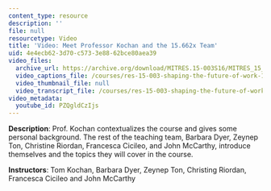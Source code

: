 ```yaml
---
content_type: resource
description: ''
file: null
resourcetype: Video
title: 'Video: Meet Professor Kochan and the 15.662x Team'
uid: 4e4ecb62-3d70-c573-3e88-62bce80aea39
video_files:
  archive_url: https://archive.org/download/MITRES.15-003S16/MITRES_15_003S16_1-1-2_360p.mp4
  video_captions_file: /courses/res-15-003-shaping-the-future-of-work-15-662x-spring-2016/5615f5634a2e518093dccbca2841ae82_PZQgldCzIjs.vtt
  video_thumbnail_file: null
  video_transcript_file: /courses/res-15-003-shaping-the-future-of-work-15-662x-spring-2016/9a39224b93da524f097a3a9f010c29f6_PZQgldCzIjs.pdf
video_metadata:
  youtube_id: PZQgldCzIjs
---
```


**Description**: Prof. Kochan contextualizes the course and gives some personal background. The rest of the teaching team, Barbara Dyer, Zeynep Ton, Christine Riordan, Francesca Cicileo, and John McCarthy, introduce themselves and the topics they will cover in the course.

**Instructors**: Tom Kochan, Barbara Dyer, Zeynep Ton, Christing Riordan, Francesca Cicileo and John McCarthy